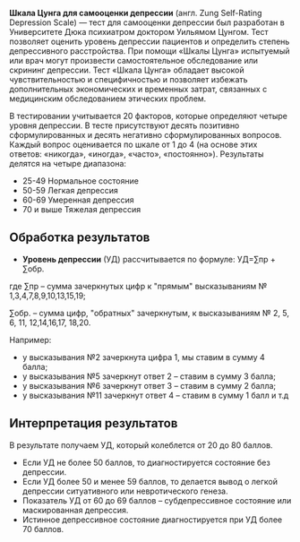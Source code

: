 ﻿**Шкала Цунга для самооценки депрессии**  (англ. Zung Self-Rating Depression Scale) — тест для самооценки депрессии был разработан в Университете Дюка психиатром доктором Уильямом Цунгом. Тест позволяет оценить уровень депрессии пациентов и определить степень депрессивного расстройства. При помощи «Шкалы Цунга» испытуемый или врач могут произвести самостоятельное обследование или скрининг депрессии. Тест «Шкала Цунга» обладает высокой чувствительностью и специфичностью и позволяет избежать дополнительных экономических и временных затрат, связанных с медицинским обследованием этических проблем.

В тестировании учитывается 20 факторов, которые определяют четыре уровня депрессии. В тесте присутствуют десять позитивно сформулированных и десять негативно сформулированных вопросов. Каждый вопрос оценивается по шкале от 1 до 4 (на основе этих ответов: «никогда», «иногда», «часто», «постоянно»). Результаты делятся на четыре диапазона:

-   25-49 Нормальное состояние
-   50-59 Легкая депрессия
-   60-69 Умеренная депрессия
-   70 и выше Тяжелая депрессия

## Обработка результатов
- **Уровень депрессии**  (УД) рассчитывается по формуле: УД=∑пр  + ∑обр.

где ∑пр  – сумма зачеркнутых цифр к "прямым" высказываниям № 1,3,4,7,8,9,10,13,15,19;

∑обр.  – сумма цифр, "обратных" зачеркнутым, к высказываниям № 2, 5, 6, 11, 12,14,16,17, 18,20.

Например:

-   у высказывания №2 зачеркнута цифра 1, мы ставим в сумму 4 балла;
-   у высказывания №5 зачеркнут ответ 2 – ставим в сумму 3 балла;
-   у высказывания №6 зачеркнут ответ 3 – ставим в сумму 2 балла;
-   у высказывания №11 зачеркнут ответ 4 – ставим в сумму 1 балл и т.д

## Интерпретация результатов

В результате получаем УД, который колеблется от 20 до 80 баллов.

-   Если УД не более 50 баллов, то диагностируется состояние без депрессии.
-   Если УД более 50 и менее 59 баллов, то делается вывод о легкой депрессии ситуативного или невротического генеза.
-   Показатель УД от 60 до 69 баллов – субдепрессивное состояние или маскированная депрессия.
-   Истинное депрессивное состояние диагностируется при УД более 70 баллов.
